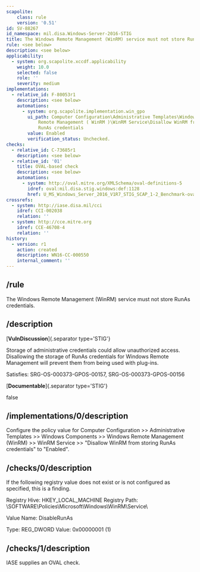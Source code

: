 ```yaml
---
scapolite:
    class: rule
    version: '0.51'
id: SV-88267
id_namespace: mil.disa.Windows-Server-2016-STIG
title: The Windows Remote Management (WinRM) service must not store RunAs credentials.
rule: <see below>
description: <see below>
applicability:
  - system: org.scapolite.xccdf.applicability
    weight: 10.0
    selected: false
    role: ''
    severity: medium
implementations:
  - relative_id: F-80053r1
    description: <see below>
    automations:
      - system: org.scapolite.implementation.win_gpo
        ui_path: Computer Configuration\Administrative Templates\Windows Components\Windows
            Remote Management ( WinRM )\WinRM Service\Disallow WinRM from storing
            RunAs credentials
        value: Enabled
        verification_status: Unchecked.
checks:
  - relative_id: C-73685r1
    description: <see below>
  - relative_id: '01'
    title: OVAL-based check
    description: <see below>
    automations:
      - system: http://oval.mitre.org/XMLSchema/oval-definitions-5
        idref: oval:mil.disa.stig.windows:def:1128
        href: U_MS_Windows_Server_2016_V1R7_STIG_SCAP_1-2_Benchmark-oval.xml
crossrefs:
  - system: http://iase.disa.mil/cci
    idref: CCI-002038
    relation: ''
  - system: http://cce.mitre.org
    idref: CCE-46708-4
    relation: ''
history:
  - version: r1
    action: created
    description: WN16-CC-000550
    internal_comment: ''
---
```



## /rule

The Windows Remote Management (WinRM) service must not store RunAs credentials.

## /description

[**VulnDiscussion**]{.separator type='STIG'}

Storage of administrative credentials could allow unauthorized access. Disallowing the storage of RunAs credentials for Windows Remote Management will prevent them from being used with plug-ins.

Satisfies: SRG-OS-000373-GPOS-00157, SRG-OS-000373-GPOS-00156

[**Documentable**]{.separator type='STIG'}

false

## /implementations/0/description

Configure the policy value for Computer Configuration >> Administrative Templates >> Windows Components >> Windows Remote Management (WinRM) >> WinRM Service >> "Disallow WinRM from storing RunAs credentials" to "Enabled".

## /checks/0/description

If the following registry value does not exist or is not configured as specified, this is a finding.

Registry Hive: HKEY_LOCAL_MACHINE
Registry Path: \SOFTWARE\Policies\Microsoft\Windows\WinRM\Service\

Value Name: DisableRunAs

Type: REG_DWORD
Value: 0x00000001 (1)

## /checks/1/description

IASE supplies an OVAL check.
